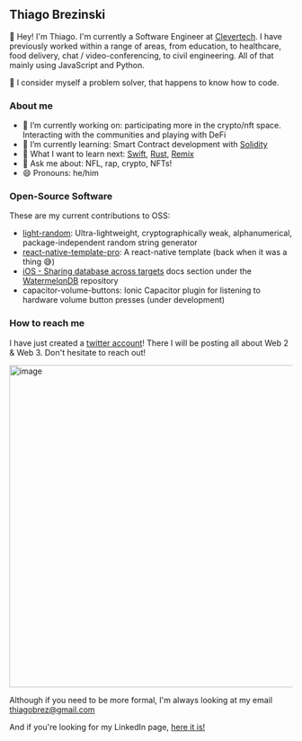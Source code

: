 ## Thiago Brezinski

👋 Hey! I'm Thiago. I'm currently a Software Engineer at [Clevertech](https://clevertech.biz). I have previously worked within a range of areas, from education, to healthcare, food delivery, chat / video-conferencing, to civil engineering. All of that mainly using JavaScript and Python.
  
🎯 I consider myself a problem solver, that happens to know how to code.

### About me

- 🔭 I’m currently working on: participating more in the crypto/nft space. Interacting with the communities and playing with DeFi
- 🌱 I’m currently learning: Smart Contract development with [Solidity](https://soliditylang.org/)
- 🤔 What I want to learn next: [Swift](https://www.swift.org/), [Rust](https://www.rust-lang.org), [Remix](https://remix.run/)
- 💬 Ask me about: NFL, rap, crypto, NFTs!
- 😄 Pronouns: he/him

### Open-Source Software

These are my current contributions to OSS:
- [light-random](https://www.npmjs.com/package/light-random): Ultra-lightweight, cryptographically weak, alphanumerical, package-independent random string generator
- [react-native-template-pro](https://www.npmjs.com/package/react-native-template-pro): A react-native template (back when it was a thing 😅)
- [iOS - Sharing database across targets](https://nozbe.github.io/WatermelonDB/Advanced/SharingDatabaseAcrossTargets.html) docs section under the [WatermelonDB](https://github.com/Nozbe/WatermelonDB) repository
- capacitor-volume-buttons: Ionic Capacitor plugin for listening to hardware volume button presses (under development)

### How to reach me

I have just created a [twitter account](https://twitter.com/thiagobrez)! There I will be posting all about Web 2 & Web 3. Don't hesitate to reach out!

<img width="574" alt="image" src="https://user-images.githubusercontent.com/26878038/164125249-9ec69bc8-2057-40f4-83e9-4c4f4081fd2d.png">

Although if you need to be more formal, I'm always looking at my email <thiagobrez@gmail.com>

And if you're looking for my LinkedIn page, [here it is!](https://www.linkedin.com/in/thiago-brezinski/)
